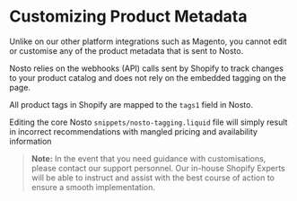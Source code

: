 # Customizing Product Metadata

Unlike on our other platform integrations such as Magento, you cannot edit or customise any of the product metadata that is sent to Nosto.

Nosto relies on the webhooks \(API\) calls sent by Shopify to track changes to your product catalog and does not rely on the embedded tagging on the page.

All product tags in Shopify are mapped to the `tags1` field in Nosto.

Editing the core Nosto `snippets/nosto-tagging.liquid` file will simply result in incorrect recommendations with mangled pricing and availability information

> **Note:** In the event that you need guidance with customisations, please contact our support personnel. Our in-house Shopify Experts will be able to instruct and assist with the best course of action to ensure a smooth implementation.

